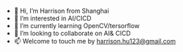 - 👋 Hi, I’m Harrison from Shanghai
- 👀 I’m interested in AI/CICD
- 🌱 I’m currently learning OpenCV/tersorflow
- 💞️ I’m looking to collaborate on AI& CICD
- 📫 Welcome to touch me by harrison.hu123@gmail.com

<!---
Harrison-SH/Harrison-SH is a ✨ special ✨ repository because its `README.md` (this file) appears on your GitHub profile.
You can click the Preview link to take a look at your changes.
--->

